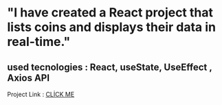 #   "I have created a React project that lists coins and displays their data in real-time."
<h2>   used tecnologies : React, useState, UseEffect , Axios API </h2>
<p> Project Link :  <a href="https://coinpage.vercel.app/">
          CLİCK ME 
        </a>  </p>  
